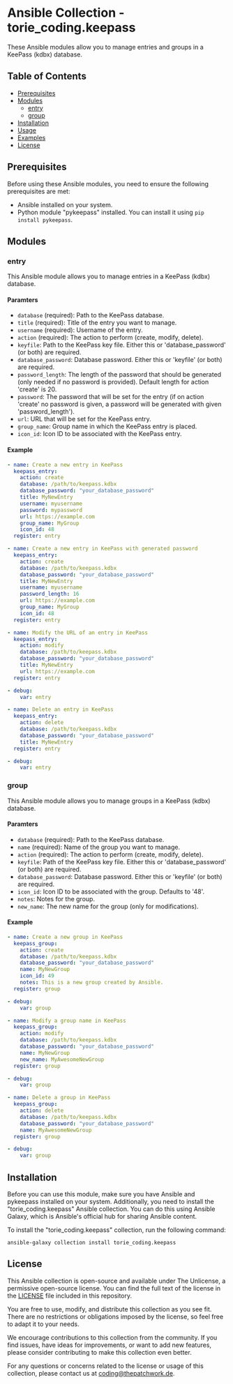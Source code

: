 # Ansible Collection - torie_coding.keepass

These Ansible modules allow you to manage entries and groups in a KeePass (kdbx) database.

## Table of Contents

- [Prerequisites](#prerequisites)
- [Modules](#modules)
  - [entry](#entry)
  - [group](#group)
- [Installation](#installation)
- [Usage](#usage)
- [Examples](#examples)
- [License](#license)

## Prerequisites

Before using these Ansible modules, you need to ensure the following prerequisites are met:

- Ansible installed on your system.
- Python module "pykeepass" installed. You can install it using `pip install pykeepass`.

## Modules

### entry

This Ansible module allows you to manage entries in a KeePass (kdbx) database.

#### Paramters

- `database` (required): Path to the KeePass database.
- `title` (required): Title of the entry you want to manage.
- `username` (required): Username of the entry.
- `action` (required): The action to perform (create, modify, delete).
- `keyfile`: Path to the KeePass key file. Either this or 'database_password' (or both) are required.
- `database_password`: Database password. Either this or 'keyfile' (or both) are required.
- `password_length`: The length of the password that should be generated (only needed if no password is provided). Default length for action 'create' is 20.
- `password`: The password that will be set for the entry (if on action 'create' no password is given, a password will be generated with given 'password_length').
- `url`: URL that will be set for the KeePass entry.
- `group_name`: Group name in which the KeePass entry is placed.
- `icon_id`: Icon ID to be associated with the KeePass entry.



#### Example

```yaml
- name: Create a new entry in KeePass
  keepass_entry:
    action: create
    database: /path/to/keepass.kdbx
    database_password: "your_database_password"
    title: MyNewEntry
    username: myusername
    password: mypassword
    url: https://example.com
    group_name: MyGroup
    icon_id: 48
  register: entry

- name: Create a new entry in KeePass with generated password
  keepass_entry:
    action: create
    database: /path/to/keepass.kdbx
    database_password: "your_database_password"
    title: MyNewEntry
    username: myusername
    password_length: 16
    url: https://example.com
    group_name: MyGroup
    icon_id: 48
  register: entry

- name: Modify the URL of an entry in KeePass
  keepass_entry:
    action: modify
    database: /path/to/keepass.kdbx
    database_password: "your_database_password"
    title: MyNewEntry
    url: https://example.com
  register: entry

- debug:
    var: entry

- name: Delete an entry in KeePass
  keepass_entry:
    action: delete
    database: /path/to/keepass.kdbx
    database_password: "your_database_password"
    title: MyNewEntry
  register: entry

- debug:
    var: entry
```
### group

This Ansible module allows you to manage groups in a KeePass (kdbx) database.

#### Paramters

- `database` (required): Path to the KeePass database.
- `name` (required): Name of the group you want to manage.
- `action` (required): The action to perform (create, modify, delete).
- `keyfile`: Path of the KeePass key file. Either this or 'database_password' (or both) are required.
- `database_password`: Database password. Either this or 'keyfile' (or both) are required.
- `icon_id`: Icon ID to be associated with the group. Defaults to '48'.
- `notes`: Notes for the group.
- `new_name`: The new name for the group (only for modifications).

#### Example

```yaml
- name: Create a new group in KeePass
  keepass_group:
    action: create
    database: /path/to/keepass.kdbx
    database_password: "your_database_password"
    name: MyNewGroup
    icon_id: 49
    notes: This is a new group created by Ansible.
  register: group

- debug:
    var: group

- name: Modify a group name in KeePass
  keepass_group:
    action: modify
    database: /path/to/keepass.kdbx
    database_password: "your_database_password"
    name: MyNewGroup
    new_name: MyAwesomeNewGroup
  register: group

- debug:
    var: group

- name: Delete a group in KeePass
  keepass_group:
    action: delete
    database: /path/to/keepass.kdbx
    database_password: "your_database_password"
    name: MyAwesomeNewGroup
  register: group

- debug:
    var: group

```
## Installation

Before you can use this module, make sure you have Ansible and pykeepass installed on your system. Additionally, you need to install the "torie_coding.keepass" Ansible collection. You can do this using Ansible Galaxy, which is Ansible's official hub for sharing Ansible content.

To install the "torie_coding.keepass" collection, run the following command:

```shell
ansible-galaxy collection install torie_coding.keepass
```

## License

This Ansible collection is open-source and available under The Unlicense, a permissive open-source license. You can find the full text of the license in the [LICENSE](LICENSE) file included in this repository.

You are free to use, modify, and distribute this collection as you see fit. There are no restrictions or obligations imposed by the license, so feel free to adapt it to your needs.

We encourage contributions to this collection from the community. If you find issues, have ideas for improvements, or want to add new features, please consider contributing to make this collection even better.

For any questions or concerns related to the license or usage of this collection, please contact us at [coding@thepatchwork.de](mailto:coding@thepatchwork.de).
